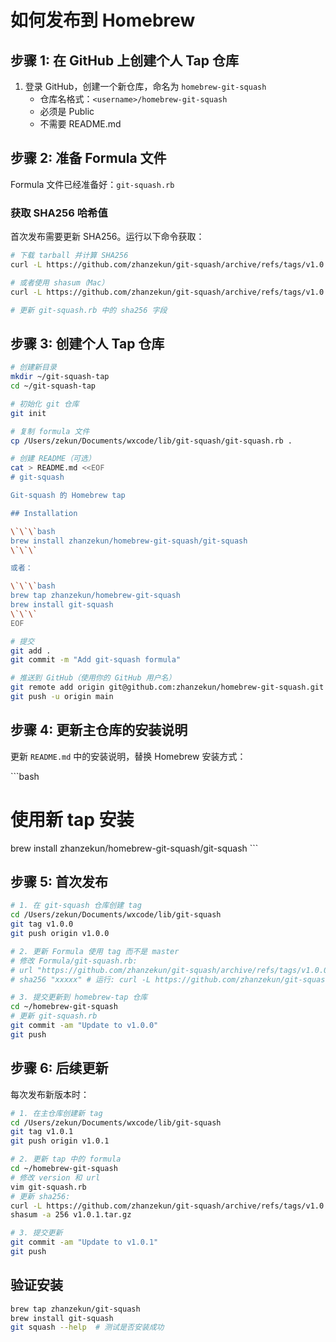 # 如何发布到 Homebrew

## 步骤 1: 在 GitHub 上创建个人 Tap 仓库

1. 登录 GitHub，创建一个新仓库，命名为 `homebrew-git-squash`
   - 仓库名格式：`<username>/homebrew-git-squash`
   - 必须是 Public
   - 不需要 README.md

## 步骤 2: 准备 Formula 文件

Formula 文件已经准备好：`git-squash.rb`

### 获取 SHA256 哈希值

首次发布需要更新 SHA256。运行以下命令获取：

```bash
# 下载 tarball 并计算 SHA256
curl -L https://github.com/zhanzekun/git-squash/archive/refs/tags/v1.0.0.tar.gz | sha256sum

# 或者使用 shasum（Mac）
curl -L https://github.com/zhanzekun/git-squash/archive/refs/tags/v1.0.0.tar.gz | shasum -a 256

# 更新 git-squash.rb 中的 sha256 字段
```

## 步骤 3: 创建个人 Tap 仓库

```bash
# 创建新目录
mkdir ~/git-squash-tap
cd ~/git-squash-tap

# 初始化 git 仓库
git init

# 复制 formula 文件
cp /Users/zekun/Documents/wxcode/lib/git-squash/git-squash.rb .

# 创建 README（可选）
cat > README.md <<EOF
# git-squash

Git-squash 的 Homebrew tap

## Installation

\`\`\`bash
brew install zhanzekun/homebrew-git-squash/git-squash
\`\`\`

或者：

\`\`\`bash
brew tap zhanzekun/homebrew-git-squash
brew install git-squash
\`\`\`
EOF

# 提交
git add .
git commit -m "Add git-squash formula"

# 推送到 GitHub（使用你的 GitHub 用户名）
git remote add origin git@github.com:zhanzekun/homebrew-git-squash.git
git push -u origin main
```

## 步骤 4: 更新主仓库的安装说明

更新 `README.md` 中的安装说明，替换 Homebrew 安装方式：

\`\`\`bash
# 使用新 tap 安装
brew install zhanzekun/homebrew-git-squash/git-squash
\`\`\`

## 步骤 5: 首次发布

```bash
# 1. 在 git-squash 仓库创建 tag
cd /Users/zekun/Documents/wxcode/lib/git-squash
git tag v1.0.0
git push origin v1.0.0

# 2. 更新 Formula 使用 tag 而不是 master
# 修改 Formula/git-squash.rb:
# url "https://github.com/zhanzekun/git-squash/archive/refs/tags/v1.0.0.tar.gz"
# sha256 "xxxxx" # 运行: curl -L https://github.com/zhanzekun/git-squash/archive/refs/tags/v1.0.0.tar.gz | sha256sum

# 3. 提交更新到 homebrew-tap 仓库
cd ~/homebrew-git-squash
# 更新 git-squash.rb
git commit -am "Update to v1.0.0"
git push
```

## 步骤 6: 后续更新

每次发布新版本时：

```bash
# 1. 在主仓库创建新 tag
cd /Users/zekun/Documents/wxcode/lib/git-squash
git tag v1.0.1
git push origin v1.0.1

# 2. 更新 tap 中的 formula
cd ~/homebrew-git-squash
# 修改 version 和 url
vim git-squash.rb
# 更新 sha256:
curl -L https://github.com/zhanzekun/git-squash/archive/refs/tags/v1.0.1.tar.gz -o v1.0.1.tar.gz
shasum -a 256 v1.0.1.tar.gz

# 3. 提交更新
git commit -am "Update to v1.0.1"
git push
```

## 验证安装

```bash
brew tap zhanzekun/git-squash
brew install git-squash
git squash --help  # 测试是否安装成功
```

